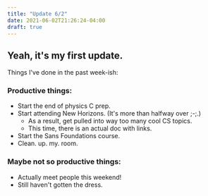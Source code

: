 ```yaml
---
title: "Update 6/2"
date: 2021-06-02T21:26:24-04:00
draft: true
---
```


## Yeah, it's my first update.

Things I've done in the past week-ish:

### Productive things:
- Start the end of physics C prep.
- Start attending New Horizons. (It's more than halfway over ;-;.)
    - As a result, get pulled into way too many cool CS topics.
    - This time, there is an actual doc with links.
- Start the Sans Foundations course.
- Clean. up. my. room.

### Maybe not so productive things:
- Actually meet people this weekend!
- Still haven't gotten the dress.